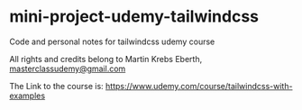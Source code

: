 # mini-project-udemy-tailwindcss

Code and personal notes for tailwindcss udemy course

All rights and credits belong to Martin Krebs Eberth, masterclassudemy@gmail.com

The Link to the course is: https://www.udemy.com/course/tailwindcss-with-examples
